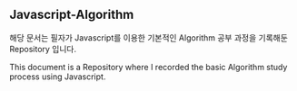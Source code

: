 ## Javascript-Algorithm

해당 문서는 필자가 Javascript를 이용한 기본적인 Algorithm 공부 과정을 기록해둔 Repository 입니다.

This document is a Repository where I recorded the basic Algorithm study process using Javascript.
